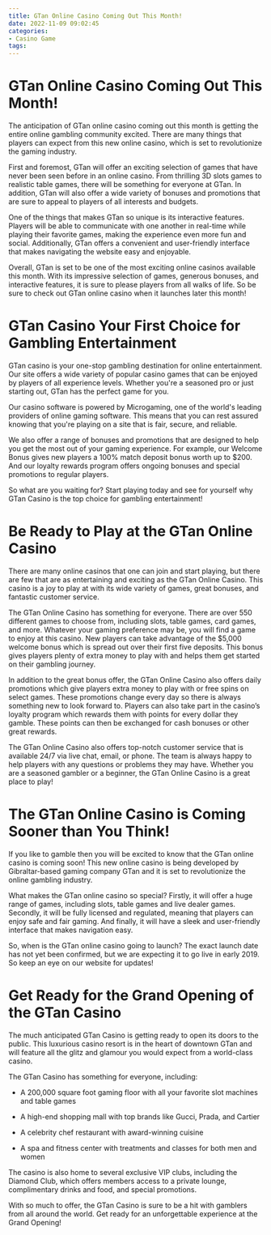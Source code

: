 ```yaml
---
title: GTan Online Casino Coming Out This Month!
date: 2022-11-09 09:02:45
categories:
- Casino Game
tags:
---
```



#  GTan Online Casino Coming Out This Month!

The anticipation of GTan online casino coming out this month is getting the entire online gambling community excited. There are many things that players can expect from this new online casino, which is set to revolutionize the gaming industry.

First and foremost, GTan will offer an exciting selection of games that have never been seen before in an online casino. From thrilling 3D slots games to realistic table games, there will be something for everyone at GTan. In addition, GTan will also offer a wide variety of bonuses and promotions that are sure to appeal to players of all interests and budgets.

One of the things that makes GTan so unique is its interactive features. Players will be able to communicate with one another in real-time while playing their favorite games, making the experience even more fun and social. Additionally, GTan offers a convenient and user-friendly interface that makes navigating the website easy and enjoyable.

Overall, GTan is set to be one of the most exciting online casinos available this month. With its impressive selection of games, generous bonuses, and interactive features, it is sure to please players from all walks of life. So be sure to check out GTan online casino when it launches later this month!

#  GTan Casino Your First Choice for Gambling Entertainment 

GTan casino is your one-stop gambling destination for online entertainment. Our site offers a wide variety of popular casino games that can be enjoyed by players of all experience levels. Whether you're a seasoned pro or just starting out, GTan has the perfect game for you.

Our casino software is powered by Microgaming, one of the world's leading providers of online gaming software. This means that you can rest assured knowing that you're playing on a site that is fair, secure, and reliable.

We also offer a range of bonuses and promotions that are designed to help you get the most out of your gaming experience. For example, our Welcome Bonus gives new players a 100% match deposit bonus worth up to $200. And our loyalty rewards program offers ongoing bonuses and special promotions to regular players.

So what are you waiting for? Start playing today and see for yourself why GTan Casino is the top choice for gambling entertainment!

#  Be Ready to Play at the GTan Online Casino 

There are many online casinos that one can join and start playing, but there are few that are as entertaining and exciting as the GTan Online Casino. This casino is a joy to play at with its wide variety of games, great bonuses, and fantastic customer service. 

The GTan Online Casino has something for everyone. There are over 550 different games to choose from, including slots, table games, card games, and more. Whatever your gaming preference may be, you will find a game to enjoy at this casino. New players can take advantage of the $5,000 welcome bonus which is spread out over their first five deposits. This bonus gives players plenty of extra money to play with and helps them get started on their gambling journey. 

In addition to the great bonus offer, the GTan Online Casino also offers daily promotions which give players extra money to play with or free spins on select games. These promotions change every day so there is always something new to look forward to. Players can also take part in the casino’s loyalty program which rewards them with points for every dollar they gamble. These points can then be exchanged for cash bonuses or other great rewards. 

The GTan Online Casino also offers top-notch customer service that is available 24/7 via live chat, email, or phone. The team is always happy to help players with any questions or problems they may have. Whether you are a seasoned gambler or a beginner, the GTan Online Casino is a great place to play!

#  The GTan Online Casino is Coming Sooner than You Think! 

If you like to gamble then you will be excited to know that the GTan online casino is coming soon! This new online casino is being developed by Gibraltar-based gaming company GTan and it is set to revolutionize the online gambling industry.

What makes the GTan online casino so special? Firstly, it will offer a huge range of games, including slots, table games and live dealer games. Secondly, it will be fully licensed and regulated, meaning that players can enjoy safe and fair gaming. And finally, it will have a sleek and user-friendly interface that makes navigation easy.

So, when is the GTan online casino going to launch? The exact launch date has not yet been confirmed, but we are expecting it to go live in early 2019. So keep an eye on our website for updates!

#  Get Ready for the Grand Opening of the GTan Casino

The much anticipated GTan Casino is getting ready to open its doors to the public. This luxurious casino resort is in the heart of downtown GTan and will feature all the glitz and glamour you would expect from a world-class casino.

The GTan Casino has something for everyone, including:

- A 200,000 square foot gaming floor with all your favorite slot machines and table games

- A high-end shopping mall with top brands like Gucci, Prada, and Cartier

- A celebrity chef restaurant with award-winning cuisine

- A spa and fitness center with treatments and classes for both men and women

The casino is also home to several exclusive VIP clubs, including the Diamond Club, which offers members access to a private lounge, complimentary drinks and food, and special promotions.

With so much to offer, the GTan Casino is sure to be a hit with gamblers from all around the world. Get ready for an unforgettable experience at the Grand Opening!